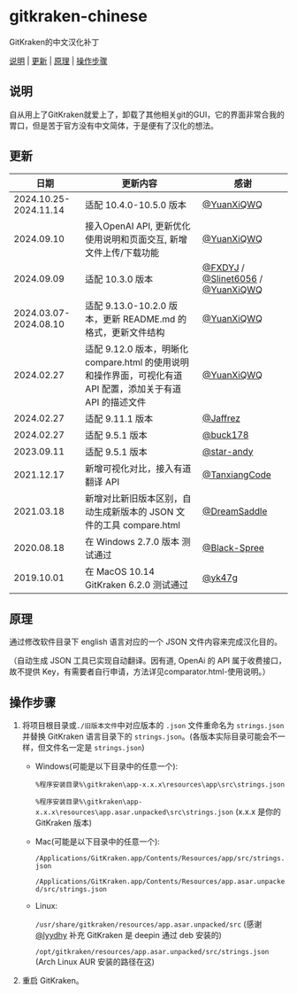 # gitkraken-chinese

GitKraken的中文汉化补丁

[说明](#说明) | [更新](#更新) | [原理](#原理) | [操作步骤](#操作步骤)

## 说明

自从用上了GitKraken就爱上了，卸载了其他相关git的GUI，它的界面非常合我的胃口，但是苦于官方没有中文简体，于是便有了汉化的想法。

## 更新

| 日期                    | 更新内容                                                                   | 感谢                                                                                                                              |
|-----------------------|------------------------------------------------------------------------|---------------------------------------------------------------------------------------------------------------------------------|
| 2024.10.25-2024.11.14 | 适配 10.4.0-10.5.0 版本                                                    | [@YuanXiQWQ](https://github.com/YuanXiQWQ)                                                                                      |
| 2024.09.10            | 接入OpenAI API, 更新优化使用说明和页面交互, 新增文件上传/下载功能                               | [@YuanXiQWQ](https://github.com/YuanXiQWQ)                                                                                      |
| 2024.09.09            | 适配 10.3.0 版本                                                           | [@FXDYJ](https://github.com/FXDYJ) / [@Slinet6056](https://github.com/Slinet6056) /  [@YuanXiQWQ](https://github.com/YuanXiQWQ) |
| 2024.03.07-2024.08.10 | 适配 9.13.0-10.2.0 版本，更新 README.md 的格式，更新文件结构                            | [@YuanXiQWQ](https://github.com/YuanXiQWQ)                                                                                      |
| 2024.02.27            | 适配 9.12.0 版本，明晰化 compare.html 的使用说明和操作界面，可视化有道 API 配置，添加关于有道 API 的描述文件 | [@YuanXiQWQ](https://github.com/YuanXiQWQ)                                                                                      |
| 2024.02.27            | 适配 9.11.1 版本                                                           | [@Jaffrez](https://github.com/Jaffrez)                                                                                          |
| 2024.02.27            | 适配 9.5.1 版本                                                            | [@buck178](https://github.com/buck178)                                                                                          |
| 2023.09.11            | 适配 9.5.1 版本                                                            | [@star-andy](https://github.com/star-andy)                                                                                      |
| 2021.12.17            | 新增可视化对比，接入有道翻译 API                                                     | [@TanxiangCode](https://github.com/TanxiangCode)                                                                                |
| 2021.03.18            | 新增对比新旧版本区别，自动生成新版本的 JSON 文件的工具 compare.html                            | [@DreamSaddle](https://github.com/DreamSaddle)                                                                                  |
| 2020.08.18            | 在 Windows 2.7.0 版本 测试通过                                                | [@Black-Spree](https://github.com/Black-Spree)                                                                                  |
| 2019.10.01            | 在 MacOS 10.14 GitKraken 6.2.0 测试通过                                     | [@yk47g](https://github.com/yk47g)                                                                                              |

## 原理

通过修改软件目录下 english 语言对应的一个 JSON 文件内容来完成汉化目的。

（自动生成 JSON 工具已实现自动翻译。因有道, OpenAi 的 API 属于收费接口，故不提供 Key，有需要者自行申请，方法详见comparator.html-使用说明。）

## 操作步骤

1. 将项目根目录或`./旧版本文件`中对应版本的 `.json` 文件重命名为 `strings.json` 并替换 GitKraken 语言目录下的
   `strings.json`。(各版本实际目录可能会不一样，但文件名一定是 `strings.json`)

    - Windows(可能是以下目录中的任意一个):

      `%程序安装目录%\gitkraken\app-x.x.x\resources\app\src\strings.json`

      `%程序安装目录%\gitkraken\app-x.x.x\resources\app.asar.unpacked\src\strings.json` (x.x.x 是你的 GitKraken
      版本)
    - Mac(可能是以下目录中的任意一个):

      `/Applications/GitKraken.app/Contents/Resources/app/src/strings.json`

      `/Applications/GitKraken.app/Contents/Resources/app.asar.unpacked/src/strings.json`
    - Linux: 
   
      `/usr/share/gitkraken/resources/app.asar.unpacked/src` (感谢 [@lyydhy](https://github.com/lyydhy) 补充
      GitKraken 是 deepin 通过 deb 安装的)
    
      `/opt/gitkraken/resources/app.asar.unpacked/src/strings.json` (Arch Linux AUR 安装的路径在这)

2. 重启 GitKraken。
